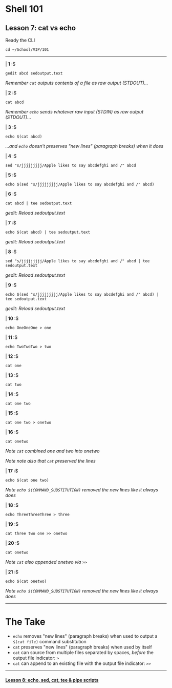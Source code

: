 # Shell 101
## Lesson 7: cat vs echo

Ready the CLI

`cd ~/School/VIP/101`

___

| **1** :$

```console
gedit abcd sedoutput.text
```

*Remember `cat` outputs contents of a file as raw output (STDOUT)...*

| **2** :$

```console
cat abcd
```

*Remember `echo` sends whatever raw input (STDIN) as raw output (STDOUT)...*

| **3** :$

```console
echo $(cat abcd)
```

*...and `echo` doesn't preserves "new lines" (paragraph breaks) when it does*

| **4** :$

```console
sed "s/jjjjjjjjj/Apple likes to say abcdefghi and /" abcd
```

| **5** :$

```console
echo $(sed "s/jjjjjjjjj/Apple likes to say abcdefghi and /" abcd)
```

| **6** :$

```console
cat abcd | tee sedoutput.text
```

*gedit: Reload sedoutput.text*

| **7** :$

```console
echo $(cat abcd) | tee sedoutput.text
```

*gedit: Reload sedoutput.text*

| **8** :$

```console
sed "s/jjjjjjjjj/Apple likes to say abcdefghi and /" abcd | tee sedoutput.text
```

*gedit: Reload sedoutput.text*

| **9** :$

```console
echo $(sed "s/jjjjjjjjj/Apple likes to say abcdefghi and /" abcd) | tee sedoutput.text
```

*gedit: Reload sedoutput.text*

| **10** :$

```console
echo OneOneOne > one
```

| **11** :$

```console
echo TwoTwoTwo > two
```

| **12** :$

```console
cat one
```

| **13** :$

```console
cat two
```

| **14** :$

```console
cat one two
```

| **15** :$

```console
cat one two > onetwo
```

| **16** :$

```console
cat onetwo
```

*Note `cat` combined one and two into onetwo*

*Note note also that `cat` preserved the lines*

| **17** :$

```console
echo $(cat one two)
```

*Note `echo $(COMMAND_SUBSTITUTION)` removed the new lines like it always does*

| **18** :$

```console
echo ThreeThreeThree > three
```

| **19** :$

```console
cat three two one >> onetwo
```

| **20** :$

```console
cat onetwo
```

*Note `cat` also appended onetwo via `>>`*

| **21** :$

```console
echo $(cat onetwo)
```

*Note `echo $(COMMAND_SUBSTITUTION)` removed the new lines like it always does*

___

# The Take

- `echo` removes "new lines" (paragraph breaks) when used to output a `$(cat file)` command substitution
- `cat` preserves "new lines" (paragraph breaks) when used by itself
- `cat` can source from multiple files separated by spaces, *before* the output file indicator: `>`
- `cat` can append to an existing file with the output file indicator: `>>`

___

#### [Lesson 8: echo, sed, cat, tee & pipe scripts](https://github.com/inkVerb/vip/blob/master/101/Lesson-08.md)
